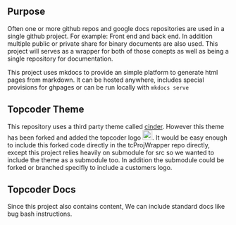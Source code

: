 ## Purpose

Often one or more github repos and google docs repositories are used in a single github project.   For example:  Front end and back end.  In addition multiple public or private share for binary documents are also used.    This project will serves as a wrapper for both of those conepts as well as being a single repository for documentation.

This project uses mkdocs to provide an simple platform to generate html pages from markdown.   It can be hosted anywhere, includes special provisions for ghpages or can be run locally with ```mkdocs serve```

## Topcoder Theme
This repository uses a third party theme called [cinder](https://github.com/chrissimpkins/cinder).   However this theme has been forked and added the topcoder logo <img src="https://storage.googleapis.com/instapage-user-media/97c829ee/1997047-0-high-topcoder-horizo.png"  height="22px"/>.   It would be easy enough to include this forked code directly in the tcProjWrapper repo directly, except this project relies heavily on  submodule for src so we wanted to include the theme as a submodule too.  In addition the submodule could be forked or branched specifly to include a customers logo.

## Topcoder Docs
Since this project also contains content,  We can include standard docs like bug bash instructions. 
